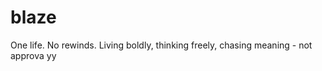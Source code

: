 # blaze

One life. No rewinds. Living boldly, thinking freely, chasing meaning - not approva
yy










